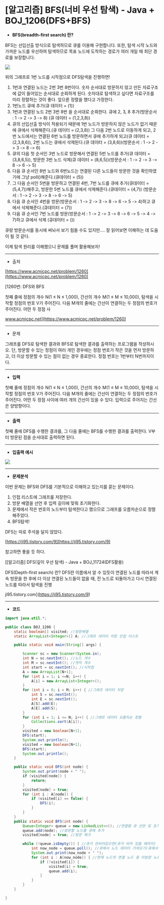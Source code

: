 # [알고리즘] BFS(너비 우선 탐색) - Java + BOJ_1206(DFS+BFS)

-   **BFS(breadth-first search) 란?**

BFS는 선입선출 방식으로 탐색하므로 큐를 이용해 구현합니다. 또한, 탐색 시작 노드와 가까운 노드를 우선하여 탐색하므로 목표 노드에 도착하는 경로가 여러 개일 때 최단 경로를 보장합니다.

![](https://img1.daumcdn.net/thumb/R1280x0/?scode=mtistory2&fname=https%3A%2F%2Fblog.kakaocdn.net%2Fdn%2FDUxgf%2Fbtr4ylUI5Zq%2FB1iJk1ZoAzrd2nEiIgpWB0%2Fimg.png)

위의 그래프로 1번 노드를 시작점으로 DFS탐색을 진행하면!

1.  1번과 연결된 노드는 2번 3번 8번이다. 숫자 순서대로 방문하지 않고 만든 자료구조에 값이 들어있는 순서대로 순회하게 된다. 숫자대로 탐색하고 싶다면 자료구조를 미리 정렬하는 것이 좋다. 앞으론 정렬을 했다고 가정한다.
2.  1번노드 큐에 추가(큐 데이터 = (1))
3.  1번과 연결된 노드 2번 3번 8번 을 순서대로 순회한다. 큐에 2, 3, 8 추가(방문순서 : 1 -> 2 -> 3 -> 8) (큐 데이터 = (1,2,3,8))
4.  큐의 선입선출 방식이 적용되기 때문에 1번 노드가 방문하지 않은 노드가 없기 때문에 큐에서 삭제해준다.(큐 데이터 = (2,3,8)) 그 다음 2번 노드로 이동하게 되고, 2번 노드에서는 연결된 6번 노드를 방문하면서 큐에 추가하게 되고(큐 데이터 = (2,3,8,6)), 2번 노드는 큐에서 삭제된다.(큐 데이터 = (3,8,6))(방문순서 : 1 -> 2 -> 3 -> 8 -> 6)
5.  큐의 다음 첫 순서인 3번 노드로 방문해서 연결된 5번 노드를 추가(큐 데이터 = (3,8,6,5)), 방문한 3번 노드 삭제(큐 데이터 = (8,6,5))(방문순서 : 1 -> 2 -> 3 -> 8 -> 6 -> 5)
6.  다음 큐 순서인 8번 노드와 6번노드는 연결된 다른 노드들이 방문한 것을 확인하였기에 그냥 poll()해준다.(큐데이터 = (5))
7.  그 다음 순서인 5번을 방문하고 연결된 4번, 7번 노드를 큐에 추가(큐데이터 = (5,4,7))해주고, 방문한 5번 노드를 큐에서 삭제해준다.(큐데이터 = (4,7)) (방문순서 : 1 -> 2 -> 3 -> 8 -> 6 -> 5)
8.  다음 큐 순서인 4번을 방문(방문순서 : 1 -> 2 -> 3 -> 8 -> 6 -> 5 -> 4)하고 큐에서 삭제해준다.(큐데이터 = (7))
9.  다음 큐 순서인 7번 노드를 방문(방문순서 : 1 -> 2 -> 3 -> 8 -> 6 -> 5 -> 4 -> 7)하고 큐에서 삭제 (큐데이터 = ())

큐랑 방문순서를 동시에 써놔서 보기 힘들 수도 있지만.... 잘 읽어보면 이해하는 데 도움이 될 것 같다.

이제 탐색 원리를 이해했으니 문제를 풀며 활용해보자!

---

-   출처

[https://www.acmicpc.net/problem/1260](https://www.acmicpc.net/problem/1260)

[1260번: DFS와 BFS

첫째 줄에 정점의 개수 N(1 ≤ N ≤ 1,000), 간선의 개수 M(1 ≤ M ≤ 10,000), 탐색을 시작할 정점의 번호 V가 주어진다. 다음 M개의 줄에는 간선이 연결하는 두 정점의 번호가 주어진다. 어떤 두 정점 사

www.acmicpc.net](https://www.acmicpc.net/problem/1260)

---

-   문제

그래프를 DFS로 탐색한 결과와 BFS로 탐색한 결과를 출력하는 프로그램을 작성하시오. 단, 방문할 수 있는 정점이 여러 개인 경우에는 정점 번호가 작은 것을 먼저 방문하고, 더 이상 방문할 수 있는 점이 없는 경우 종료한다. 정점 번호는 1번부터 N번까지이다.

---

-   **입력**

첫째 줄에 정점의 개수 N(1 ≤ N ≤ 1,000), 간선의 개수 M(1 ≤ M ≤ 10,000), 탐색을 시작할 정점의 번호 V가 주어진다. 다음 M개의 줄에는 간선이 연결하는 두 정점의 번호가 주어진다. 어떤 두 정점 사이에 여러 개의 간선이 있을 수 있다. 입력으로 주어지는 간선은 양방향이다.

---

-   **출력**

첫째 줄에 DFS를 수행한 결과를, 그 다음 줄에는 BFS를 수행한 결과를 출력한다. V부터 방문된 점을 순서대로 출력하면 된다.

---

-   **입출력 예시**

![](https://img1.daumcdn.net/thumb/R1280x0/?scode=mtistory2&fname=https%3A%2F%2Fblog.kakaocdn.net%2Fdn%2FbCwfbe%2Fbtr4Yuh81xw%2FP88qytJ6Mh8monnOChbTn0%2Fimg.png)

---

-   **문제분석**

이번 문제는 BFS와 DFS를 기본적으로 이해하고 있는지를 묻는 문제이다.

1.  인접 리스트에 그래프를 저장한다.
2.  방문 배열을 선언 후 입력 길이에 맞춰 초기화한다.
3.  문제에서 작은 번호의 노드부터 탐색한다고 했으므로 그래프를 오름차순으로 정렬해주었다.
4.  BFS탐색!

DFS는 따로 주석을 달지 않았다.

[https://ji95.tistory.com/9](https://ji95.tistory.com/9)

참고하면 좋을 듯 하다.

[\[알고리즘\] DFS(깊이 우선 탐색) - Java + BOJ\_11724(DFS활용)

DFS(Depth-first search) 란? DFS란 이름에서 알 수 있듯이 연결된 노드를 따라서 계속 방문을 한 후에 더 이상 연결된 노드들이 없을 때, 전 노드로 되돌아가고 다시 연결된 노드를 따라서 탐색을 진행

ji95.tistory.com](https://ji95.tistory.com/9)

---

-   **코드**

``` java
import java.util.*;

public class BOJ_1206 {
    static boolean[] visited; //방문배열
    static ArrayList<Integer>[] A; //그래프 데이터 저장 인접 리스트

    public static void main(String[] args) {

        Scanner sc = new Scanner(System.in);
        int N = sc.nextInt(); //노드 개수
        int M = sc.nextInt(); //엣지 개수
        int start = sc.nextInt(); //시작점
        A = new ArrayList[N+1]; 
        for (int i = 1; i <=N; i++) {
            A[i] = new ArrayList<Integer>();
        }
        for (int i = 0; i < M; i++) { //그래프 데이터 저장
            int S = sc.nextInt();
            int E = sc.nextInt();
            A[S].add(E);
            A[E].add(S);
        }
        for (int i = 1; i <= N; i++) { //그래프 데이터 오름차순 정렬
            Collections.sort(A[i]);
        }
        visited = new boolean[N+1];
        DFS(start);
        System.out.println();
        visited = new boolean[N+1];
        BFS(start);
        System.out.println();
    }

    public static void DFS(int node) { 
        System.out.print(node + " ");
        if (visited[node]) {
            return;
        }
        visited[node] = true;
        for (int i : A[node]) {
            if (visited[i] == false) {
                DFS(i);
            }
        }
    }
    public static void BFS(int node) {
        Queue<Integer> queue = new LinkedList<>(); //연결형 큐 선언 및 초기화
        queue.add(node); //방문할 노드를 큐에 추가
        visited[node] = true; //방문 체크

        while (!queue.isEmpty()) { //큐가 안비어있으면(큐가 비어 있을 때까지)
            int now_node = queue.poll(); //큐에서 노드 데이터 가져오기(큐에서 방문한 노드 제거)
            System.out.print(now_node + " ");
            for (int i : A[now_node]) { //현재 노드의 연결 노드 중 미방문 노드를 큐에 삽입하고 방문 배열에 기록하기
                if (!visited[i]) { 
                    visited[i] = true;
                    queue.add(i);
                }
            }
        }
    }

}
```